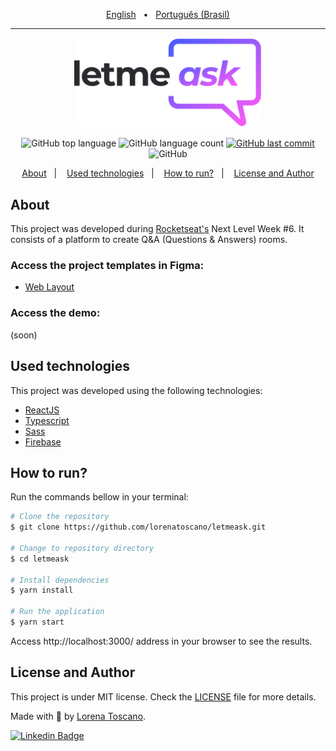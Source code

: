 <p align="center">
  <a href="https://github.com/diegofilbal/letmeask/README-en.md">English</a>&nbsp;&nbsp;&nbsp;•&nbsp;&nbsp;
  <a href="https://github.com/diegofilbal/letmeask/README-ptbr.md">Português (Brasil)</a>
</p>
<hr>

<p align="center">
   <img src="./.github/logo.svg" alt="letmeask" width="300"/>
</p>

<p align="center">
  <img alt="GitHub top language" src="https://img.shields.io/github/languages/top/lorenatoscano/letmeask?color=835AFD">

  <img alt="GitHub language count" src="https://img.shields.io/github/languages/count/lorenatoscano/letmeask?color=835AFD">
  
  <a href="https://github.com/lorenatoscano/letmeask/commits/main">
    <img alt="GitHub last commit" src="https://img.shields.io/github/last-commit/lorenatoscano/letmeask?color=835AFD">
  </a>

  <img alt="GitHub" src="https://img.shields.io/github/license/lorenatoscano/letmeask?color=835AFD">
</p>

<p align="center">
  <a href="#about">About</a>&nbsp;&nbsp;&nbsp;|&nbsp;&nbsp;&nbsp;
  <a href="#used-technologies">Used technologies</a>&nbsp;&nbsp;&nbsp;|&nbsp;&nbsp;&nbsp;
  <a href="#how-to-run">How to run?</a>&nbsp;&nbsp;&nbsp;|&nbsp;&nbsp;&nbsp;
  <a href="#license-and-author">License and Author</a>
</p>

## About
This project was developed during [Rocketseat's](https://rocketseat.com.br/)  Next Level Week #6. It consists of a platform to create Q&A (Questions & Answers) rooms.


### Access the project templates in Figma:
- [Web Layout](https://www.figma.com/file/ITmt54Pz9ssMKU3pRMPHLS/Letmeask-(Copy)?node-id=0%3A1)

### Access the demo:
(soon)

## Used technologies

This project was developed using the following technologies:

- [ReactJS](https://reactjs.org/)
- [Typescript](https://www.typescriptlang.org/)
- [Sass](https://sass-lang.com/)
- [Firebase](https://firebase.google.com/?hl=pt)


## How to run?

Run the commands bellow in your terminal:

```bash
# Clone the repository
$ git clone https://github.com/lorenatoscano/letmeask.git

# Change to repository directory
$ cd letmeask

# Install dependencies
$ yarn install

# Run the application
$ yarn start
```

Access http://localhost:3000/ address in your browser to see the results.

## License and Author

This project is under MIT license. Check the [LICENSE](https://github.com/lorenatoscano/letmeask/blob/main/LICENSE) file for more details.

Made with  :purple_heart: by [Lorena Toscano](https://github.com/lorenatoscano).


[![Linkedin Badge](https://img.shields.io/badge/-Lorena_Toscano-blue?style=flat-square&logo=Linkedin&logoColor=white&link=https://www.linkedin.com/in/lorena-toscano-243432183/)](https://www.linkedin.com/in/lorena-toscano-243432183/)